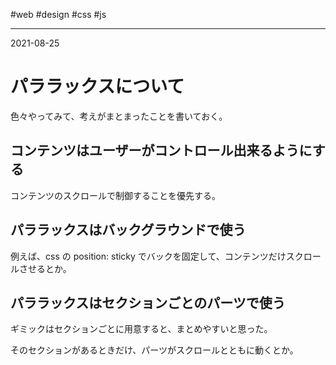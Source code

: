 #web #design #css #js 

---
2021-08-25

# パララックスについて

色々やってみて、考えがまとまったことを書いておく。

## コンテンツはユーザーがコントロール出来るようにする

コンテンツのスクロールで制御することを優先する。


## パララックスはバックグラウンドで使う

例えば、css の position: sticky でバックを固定して、コンテンツだけスクロールさせるとか。


## パララックスはセクションごとのパーツで使う

ギミックはセクションごとに用意すると、まとめやすいと思った。

そのセクションがあるときだけ、パーツがスクロールとともに動くとか。